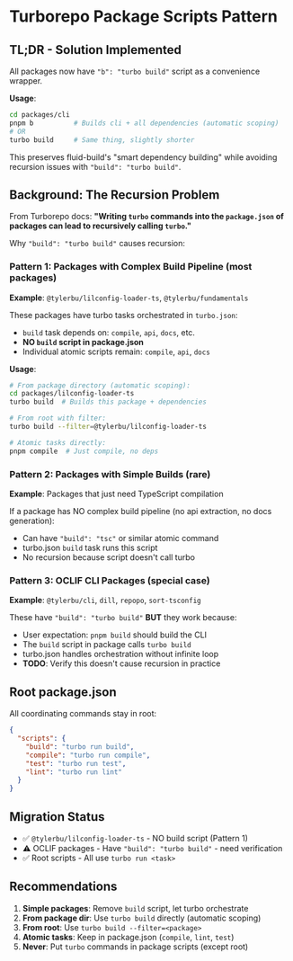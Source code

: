 # Turborepo Package Scripts Pattern

## TL;DR - Solution Implemented

All packages now have `"b": "turbo build"` script as a convenience wrapper.

**Usage**:
```bash
cd packages/cli
pnpm b          # Builds cli + all dependencies (automatic scoping)
# OR
turbo build     # Same thing, slightly shorter
```

This preserves fluid-build's "smart dependency building" while avoiding recursion issues with `"build": "turbo build"`.

## Background: The Recursion Problem

From Turborepo docs: **"Writing `turbo` commands into the `package.json` of packages can lead to recursively calling `turbo`."**

Why `"build": "turbo build"` causes recursion:

### Pattern 1: Packages with Complex Build Pipeline (most packages)

**Example**: `@tylerbu/lilconfig-loader-ts`, `@tylerbu/fundamentals`

These packages have turbo tasks orchestrated in `turbo.json`:
- `build` task depends on: `compile`, `api`, `docs`, etc.
- **NO `build` script in package.json**
- Individual atomic scripts remain: `compile`, `api`, `docs`

**Usage**:
```bash
# From package directory (automatic scoping):
cd packages/lilconfig-loader-ts
turbo build  # Builds this package + dependencies

# From root with filter:
turbo build --filter=@tylerbu/lilconfig-loader-ts

# Atomic tasks directly:
pnpm compile  # Just compile, no deps
```

### Pattern 2: Packages with Simple Builds (rare)

**Example**: Packages that just need TypeScript compilation

If a package has NO complex build pipeline (no api extraction, no docs generation):
- Can have `"build": "tsc"` or similar atomic command
- turbo.json `build` task runs this script
- No recursion because script doesn't call turbo

### Pattern 3: OCLIF CLI Packages (special case)

**Example**: `@tylerbu/cli`, `dill`, `repopo`, `sort-tsconfig`

These have `"build": "turbo build"` **BUT** they work because:
- User expectation: `pnpm build` should build the CLI
- The `build` script in package calls `turbo build`
- turbo.json handles orchestration without infinite loop
- **TODO**: Verify this doesn't cause recursion in practice

## Root package.json

All coordinating commands stay in root:
```json
{
  "scripts": {
    "build": "turbo run build",
    "compile": "turbo run compile",
    "test": "turbo run test",
    "lint": "turbo run lint"
  }
}
```

## Migration Status

- ✅ `@tylerbu/lilconfig-loader-ts` - NO build script (Pattern 1)
- ⚠️ OCLIF packages - Have `"build": "turbo build"` - need verification
- ✅ Root scripts - All use `turbo run <task>`

## Recommendations

1. **Simple packages**: Remove `build` script, let turbo orchestrate
2. **From package dir**: Use `turbo build` directly (automatic scoping)
3. **From root**: Use `turbo build --filter=<package>`
4. **Atomic tasks**: Keep in package.json (`compile`, `lint`, `test`)
5. **Never**: Put `turbo` commands in package scripts (except root)

